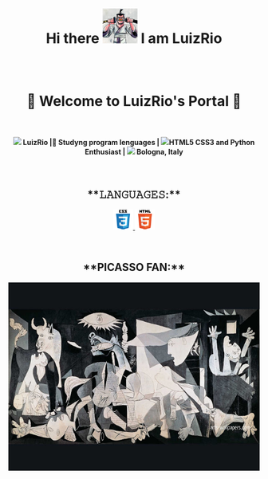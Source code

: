<style>
  .center {
    display: block;
    margin-left: auto;
    margin-right: auto;
  }
</style>
<h1 align="center"> Hi there <img src="sam.png" width="70"> I am LuizRio</h1>
<br>
<br>

<h1 align="center">🔭 Welcome to  LuizRio's Portal 🔭</h1>

<br>

<div align="center">
 <h4> <img src="https://emojipedia-us.s3.dualstack.us-west-1.amazonaws.com/thumbs/60/twitter/259/top-hat_1f3a9.png" width="16px"> LuizRio |🔭 Studyng program lenguages | <img src="https://emojipedia-us.s3.dualstack.us-west-1.amazonaws.com/thumbs/60/twitter/259/dna_1f9ec.png" width="16px">HTML5 CSS3 and Python Enthusiast | <img src="https://emojipedia-us.s3.dualstack.us-west-1.amazonaws.com/thumbs/60/twitter/259/flag-italy_1f1ee-1f1f9.png" width="16px"> Bologna, Italy </h4>
</div>

<br>

<h2 align="center">**𝙻𝙰𝙽𝙶𝚄𝙰𝙶𝙴𝚂:**</h2>

<p align="center">   
  <a href="https://www.w3schools.com/css/" target="_blank" rel="noreferrer"> 
    <img src="https://raw.githubusercontent.com/devicons/devicon/master/icons/css3/css3-original-wordmark.svg" alt="css3" width="40" height="40"/> 
  <a href="https://www.w3.org/html/" target="_blank" rel="noreferrer"> 
    <img src="https://raw.githubusercontent.com/devicons/devicon/master/icons/html5/html5-original-wordmark.svg" alt="html5" width="40" height="40"/> 
   </a>
   </p>

 <br>
 
 <h2 align="center">**PICASSO FAN:**</h3>

  <img src="Guernica-2.png" width="700" class="center">

 
 


 
